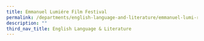 ```yaml
---
title: Emmanuel Lumiére Film Festival
permalink: /departments/english-language-and-literature/emmanuel-lumi-re-film-festival/
description: ""
third_nav_title: English Language & Literature
---
```

